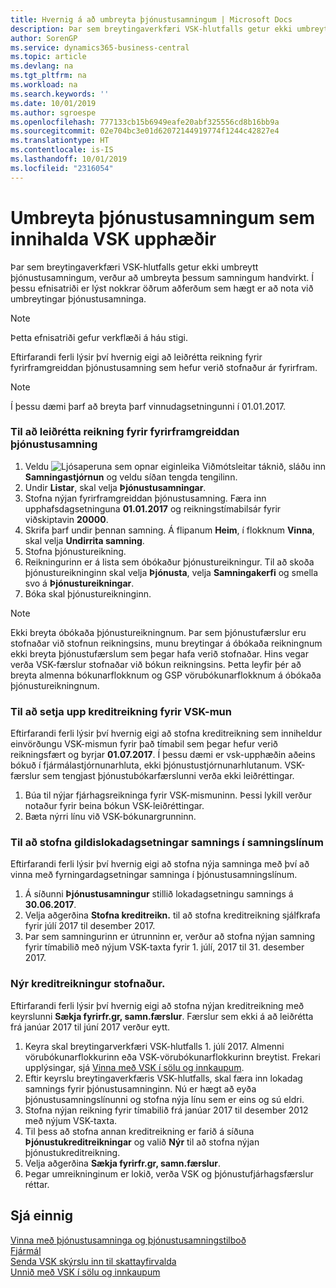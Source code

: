 ```yaml
---
title: Hvernig á að umbreyta þjónustusamningum | Microsoft Docs
description: Þar sem breytingaverkfæri VSK-hlutfalls getur ekki umbreytt þjónustusamningum, verður að umbreyta þessum samningum handvirkt. Í þessu efnisatriði er lýst nokkrar öðrum aðferðum sem hægt er að nota við umbreytingar þjónustusamninga.
author: SorenGP
ms.service: dynamics365-business-central
ms.topic: article
ms.devlang: na
ms.tgt_pltfrm: na
ms.workload: na
ms.search.keywords: ''
ms.date: 10/01/2019
ms.author: sgroespe
ms.openlocfilehash: 777133cb15b6949eafe20abf325556cd8b16bb9a
ms.sourcegitcommit: 02e704bc3e01d62072144919774f1244c42827e4
ms.translationtype: HT
ms.contentlocale: is-IS
ms.lasthandoff: 10/01/2019
ms.locfileid: "2316054"
---
```

# <a name="convert-service-contracts-that-include-vat-amounts"></a>Umbreyta þjónustusamningum sem innihalda VSK upphæðir
Þar sem breytingaverkfæri VSK-hlutfalls getur ekki umbreytt þjónustusamningum, verður að umbreyta þessum samningum handvirkt. Í þessu efnisatriði er lýst nokkrar öðrum aðferðum sem hægt er að nota við umbreytingar þjónustusamninga.  

> [!NOTE]  
>  Þetta efnisatriði gefur verkflæði á háu stigi.  

 Eftirfarandi ferli lýsir því hvernig eigi að leiðrétta reikning fyrir fyrirframgreiddan þjónustusamning sem hefur verið stofnaður ár fyrirfram.  

> [!NOTE]  
>  Í þessu dæmi þarf að breyta þarf vinnudagsetningunni í 01.01.2017.  

### <a name="to-correct-an-invoice-for-a-prepaid-service-contract"></a>Til að leiðrétta reikning fyrir fyrirframgreiddan þjónustusamning  
1. Veldu ![Ljósaperuna sem opnar eiginleika Viðmótsleitar](media/ui-search/search_small.png "Segðu mér hvað þú vilt gera") táknið, sláðu inn **Samningastjórnun** og veldu síðan tengda tengilinn.  
2. Undir **Listar**, skal velja **Þjónustusamningar**.  
3. Stofna nýjan fyrirframgreiddan þjónustusamning. Færa inn upphafsdagsetninguna **01.01.2017** og reikningstímabilsár fyrir viðskiptavin **20000**.  
4. Skrifa þarf undir þennan samning. Á flipanum **Heim**, í flokknum **Vinna**, skal velja **Undirrita samning**.  
5. Stofna þjónustureikning.
6. Reikningurinn er á lista sem óbókaður þjónustureikningur. Til að skoða þjónustureikninginn skal velja **Þjónusta**, velja **Samningakerfi** og smella svo á **Þjónustureikningar**.  
7. Bóka skal þjónustureikninginn.  

> [!NOTE]  
>  Ekki breyta óbókaða þjónustureikningnum. Þar sem þjónustufærslur eru stofnaðar við stofnun reikningsins, munu breytingar á óbókaða reikningnum ekki breyta þjónustufærslum sem þegar hafa verið stofnaðar. Hins vegar verða VSK-færslur stofnaðar við bókun reikningsins. Þetta leyfir þér að breyta almenna bókunarflokknum og GSP vörubókunarflokknum á óbókaða þjónustureikningnum.  

### <a name="to-create-a-credit-memo-for-vat-difference"></a>Til að setja upp kreditreikning fyrir VSK-mun  
Eftirfarandi ferli lýsir því hvernig eigi að stofna kreditreikning sem inniheldur einvörðungu VSK-mismun fyrir það tímabil sem þegar hefur verið reikningsfært og byrjar **01.07.2017**. Í þessu dæmi er vsk-upphæðin aðeins bókuð í fjármálastjórnunarhluta, ekki þjónustustjórnunarhlutanum. VSK-færslur sem tengjast þjónustubókarfærslunni verða ekki leiðréttingar.  

1. Búa til nýjar fjárhagsreikninga fyrir VSK-mismuninn. Þessi lykill verður notaður fyrir beina bókun VSK-leiðréttingar.  
2. Bæta nýrri línu við VSK-bókunargrunninn.  

### <a name="to-create-contract-expiration-dates-in-contract-lines"></a>Til að stofna gildislokadagsetningar samnings í samningslínum  
Eftirfarandi ferli lýsir því hvernig eigi að stofna nýja samninga með því að vinna með fyrningardagsetningar samninga í þjónustusamningslínum.  

1. Á síðunni **Þjónustusamningur** stillið lokadagsetningu samnings á **30.06.2017**.  
2. Velja aðgerðina **Stofna kreditreikn.** til að stofna kreditreikning sjálfkrafa fyrir júlí 2017 til desember 2017.  
3. Þar sem samningurinn er útrunninn er, verður að stofna nýjan samning fyrir tímabilið með nýjum VSK-taxta fyrir 1. júlí, 2017 til 31. desember 2017.  

### <a name="to-create-a-new-credit-memo"></a>Nýr kreditreikningur stofnaður.  
Eftirfarandi ferli lýsir því hvernig eigi að stofna nýjan kreditreikning með keyrslunni **Sækja fyrirfr.gr, samn.færslur**. Færslur sem ekki á að leiðrétta frá janúar 2017 til júní 2017 verður eytt.  

1. Keyra skal breytingarverkfæri VSK-hlutfalls 1. júlí 2017. Almenni vörubókunarflokkurinn eða VSK-vörubókunarflokkurinn breytist. Frekari upplýsingar, sjá [Vinna með VSK í sölu og innkaupum](finance-work-with-vat.md).  
2. Eftir keyrslu breytingaverkfæris VSK-hlutfalls, skal færa inn lokadag samnings fyrir þjónustusamninginn. Nú er hægt að eyða þjónustusamningslínunni og stofna nýja línu sem er eins og sú eldri.  
3. Stofna nýjan reikning fyrir tímabilið frá janúar 2017 til desember 2012 með nýjum VSK-taxta.  
4. Til þess að stofna annan kreditreikning er farið á síðuna **Þjónustukreditreikningar** og valið **Nýr** til að stofna nýjan þjónustukreditreikning.  
5. Velja aðgerðina **Sækja fyrirfr.gr, samn.færslur**.  
6. Þegar umreikninginum er lokið, verða VSK og þjónustufjárhagsfærslur réttar.  

## <a name="see-also"></a>Sjá einnig  
[Vinna með þjónustusamninga og þjónustusamningstilboð](service-how-to-create-service-contracts-and-service-contract-quotes.md)  
[Fjármál](finance.md)  
[Senda VSK skýrslu inn til skattayfirvalda](finance-how-report-vat.md)  
[Unnið með VSK í sölu og innkaupum](finance-work-with-vat.md)  
